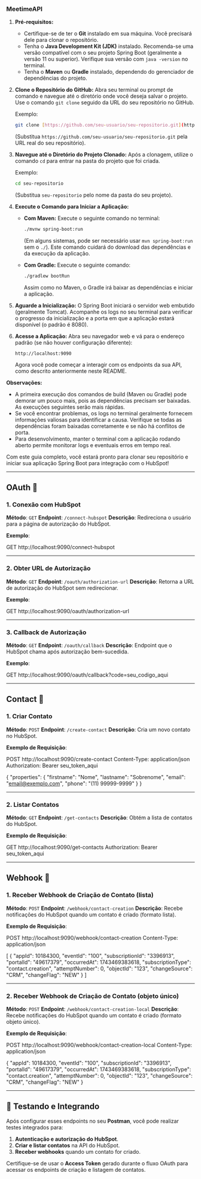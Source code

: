 ### MeetimeAPI ###

1.  **Pré-requisitos:**
    * Certifique-se de ter o **Git** instalado em sua máquina. Você precisará dele para clonar o repositório.
    * Tenha o **Java Development Kit (JDK)** instalado. Recomenda-se uma versão compatível com o seu projeto Spring Boot (geralmente a versão 11 ou superior). Verifique sua versão com `java -version` no terminal.
    * Tenha o **Maven** ou **Gradle** instalado, dependendo do gerenciador de dependências do projeto.

2.  **Clone o Repositório do GitHub:**
    Abra seu terminal ou prompt de comando e navegue até o diretório onde você deseja salvar o projeto. Use o comando `git clone` seguido da URL do seu repositório no GitHub.

    Exemplo:
    ```bash
    git clone [https://github.com/seu-usuario/seu-repositorio.git](https://github.com/seu-usuario/seu-repositorio.git)
    ```
    (Substitua `https://github.com/seu-usuario/seu-repositorio.git` pela URL real do seu repositório).

3.  **Navegue até o Diretório do Projeto Clonado:**
    Após a clonagem, utilize o comando `cd` para entrar na pasta do projeto que foi criada.

    Exemplo:
    ```bash
    cd seu-repositorio
    ```
    (Substitua `seu-repositorio` pelo nome da pasta do seu projeto).

4.  **Execute o Comando para Iniciar a Aplicação:**

    * **Com Maven:**
        Execute o seguinte comando no terminal:
        ```bash
        ./mvnw spring-boot:run
        ```
        (Em alguns sistemas, pode ser necessário usar `mvn spring-boot:run` sem o `./`). Este comando cuidará do download das dependências e da execução da aplicação.

    * **Com Gradle:**
        Execute o seguinte comando:
        ```bash
        ./gradlew bootRun
        ```
        Assim como no Maven, o Gradle irá baixar as dependências e iniciar a aplicação.

5.  **Aguarde a Inicialização:**
    O Spring Boot iniciará o servidor web embutido (geralmente Tomcat). Acompanhe os logs no seu terminal para verificar o progresso da inicialização e a porta em que a aplicação estará disponível (o padrão é 8080).

6.  **Acesse a Aplicação:**
    Abra seu navegador web e vá para o endereço padrão (se não houver configuração diferente):
    ```
    http://localhost:9090
    ```
    Agora você pode começar a interagir com os endpoints da sua API, como descrito anteriormente neste README.

**Observações:**

* A primeira execução dos comandos de build (Maven ou Gradle) pode demorar um pouco mais, pois as dependências precisam ser baixadas. As execuções seguintes serão mais rápidas.
* Se você encontrar problemas, os logs no terminal geralmente fornecem informações valiosas para identificar a causa. Verifique se todas as dependências foram baixadas corretamente e se não há conflitos de porta.
* Para desenvolvimento, manter o terminal com a aplicação rodando aberto permite monitorar logs e eventuais erros em tempo real.

Com este guia completo, você estará pronto para clonar seu repositório e iniciar sua aplicação Spring Boot para integração com o HubSpot!

---

## OAuth 🔐

### 1. **Conexão com HubSpot**
**Método**: `GET`
**Endpoint**: `/connect-hubspot`
**Descrição**: Redireciona o usuário para a página de autorização do HubSpot.

**Exemplo**:

GET http://localhost:9090/connect-hubspot

---

### 2. **Obter URL de Autorização**
**Método**: `GET`
**Endpoint**: `/oauth/authorization-url`
**Descrição**: Retorna a URL de autorização do HubSpot sem redirecionar.

**Exemplo**:

GET http://localhost:9090/oauth/authorization-url

---

### 3. **Callback de Autorização**
**Método**: `GET`
**Endpoint**: `/oauth/callback`
**Descrição**: Endpoint que o HubSpot chama após autorização bem-sucedida.

**Exemplo**:

GET http://localhost:9090/oauth/callback?code=seu_codigo_aqui

---

## Contact 📇

### 1. **Criar Contato**
**Método**: `POST`
**Endpoint**: `/create-contact`
**Descrição**: Cria um novo contato no HubSpot.

**Exemplo de Requisição**:

POST http://localhost:9090/create-contact Content-Type: application/json Authorization: Bearer seu_token_aqui

{ "properties": { "firstname": "Nome", "lastname": "Sobrenome", "email": "email@exemplo.com", "phone": "(11) 99999-9999" } }

---

### 2. **Listar Contatos**
**Método**: `GET`
**Endpoint**: `/get-contacts`
**Descrição**: Obtém a lista de contatos do HubSpot.

**Exemplo de Requisição**:

GET http://localhost:9090/get-contacts Authorization: Bearer seu_token_aqui

---

## Webhook 📡

### 1. **Receber Webhook de Criação de Contato (lista)**
**Método**: `POST`
**Endpoint**: `/webhook/contact-creation`
**Descrição**: Recebe notificações do HubSpot quando um contato é criado (formato lista).

**Exemplo de Requisição**:

POST http://localhost:9090/webhook/contact-creation Content-Type: application/json

[ { "appId": 10184300, "eventId": "100", "subscriptionId": "3396913", "portalId": "49617379", "occurredAt": 1743469383618, "subscriptionType": "contact.creation", "attemptNumber": 0, "objectId": "123", "changeSource": "CRM", "changeFlag": "NEW" } ]



---

### 2. **Receber Webhook de Criação de Contato (objeto único)**
**Método**: `POST`
**Endpoint**: `/webhook/contact-creation-local`
**Descrição**: Recebe notificações do HubSpot quando um contato é criado (formato objeto único).

**Exemplo de Requisição**:

POST http://localhost:9090/webhook/contact-creation-local Content-Type: application/json

{ "appId": 10184300, "eventId": "100", "subscriptionId": "3396913", "portalId": "49617379", "occurredAt": 1743469383618, "subscriptionType": "contact.creation", "attemptNumber": 0, "objectId": "123", "changeSource": "CRM", "changeFlag": "NEW" }

---

## 🚀 **Testando e Integrando**

Após configurar esses endpoints no seu **Postman**, você pode realizar testes integrados para:
1. **Autenticação e autorização do HubSpot**.
2. **Criar e listar contatos** na API do HubSpot.
3. **Receber webhooks** quando um contato for criado.

Certifique-se de usar o **Access Token** gerado durante o fluxo OAuth para acessar os endpoints de criação e listagem de contatos.
